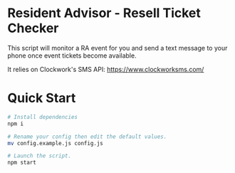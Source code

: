 # Resident Advisor - Resell Ticket Checker
This script will monitor a RA event for you and send a text message to your phone once event tickets become available.

It relies on Clockwork's SMS API: https://www.clockworksms.com/

# Quick Start
```bash
# Install dependencies
npm i

# Rename your config then edit the default values.
mv config.example.js config.js

# Launch the script.
npm start
```
